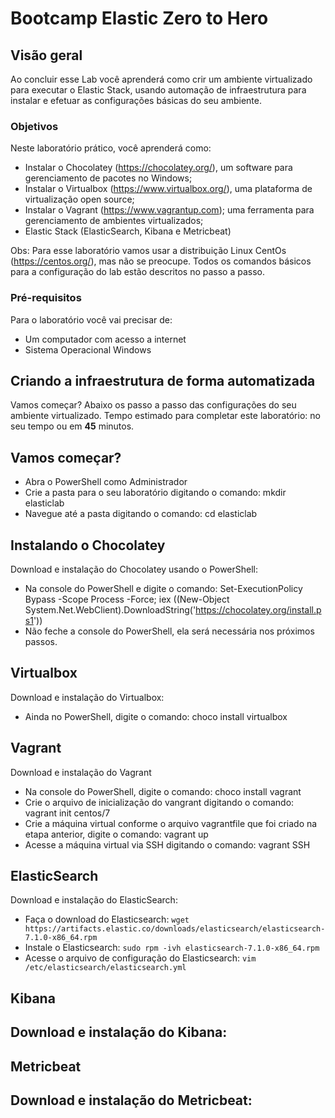 <a name="HOLTitle"></a>

# Bootcamp Elastic Zero to Hero

<a name="Overview"></a>

## Visão geral ##

Ao concluir esse Lab você aprenderá como crir um ambiente virtualizado para executar o Elastic Stack, usando automação de infraestrutura para instalar e efetuar as configurações básicas do seu ambiente.

<a name="Objectives"></a>

### Objetivos ##

Neste laboratório prático, você aprenderá como:

- Instalar o Chocolatey (https://chocolatey.org/), um software para gerenciamento de pacotes no Windows;
- Instalar o Virtualbox (https://www.virtualbox.org/), uma plataforma de virtualização open source;
- Instalar o Vagrant (https://www.vagrantup.com); uma ferramenta para gerenciamento de ambientes virtualizados;
- Elastic Stack (ElasticSearch, Kibana e Metricbeat)

Obs: Para esse laboratório vamos usar a distribuição Linux CentOs (https://centos.org/), mas não se preocupe. Todos os comandos básicos para a configuração do lab estão descritos no passo a passo.

<a name="Prerequisites"></a>

### Pré-requisitos ###

Para o laboratório você vai precisar de:

- Um computador com acesso a internet
- Sistema Operacional Windows

<a name="Exercises"></a>

## Criando a infraestrutura de forma automatizada ##

Vamos começar? Abaixo os passo a passo das configurações do seu ambiente virtualizado.
Tempo estimado para completar este laboratório: no seu tempo ou em **45** minutos.

<a name="Exercise1"></a>

## Vamos começar? ##

- Abra o PowerShell como Administrador
- Crie a pasta para o seu laboratório digitando o comando: mkdir elasticlab
- Navegue até a pasta digitando o comando: cd elasticlab

## Instalando o Chocolatey ##
Download e instalação do Chocolatey usando o PowerShell:
- Na console do PowerShell e digite o comando: Set-ExecutionPolicy Bypass -Scope Process -Force; iex ((New-Object System.Net.WebClient).DownloadString('https://chocolatey.org/install.ps1'))
- Não feche a console do PowerShell, ela será necessária nos próximos passos.

## Virtualbox ##
Download e instalação do Virtualbox:
- Ainda no PowerShell, digite o comando: choco install virtualbox

## Vagrant ##
Download e instalação do Vagrant
- Na console do PowerShell, digite o comando: choco install vagrant
- Crie o arquivo de inicialização do vangrant digitando o comando: vagrant init centos/7
- Crie a máquina virtual conforme o arquivo vagrantfile que foi criado na etapa anterior, digite o comando: vagrant up
- Acesse a máquina virtual via SSH digitando o comando: vagrant SSH

## ElasticSearch ##
Download e instalação do ElasticSearch:
- Faça o download do Elasticsearch: `wget https://artifacts.elastic.co/downloads/elasticsearch/elasticsearch-7.1.0-x86_64.rpm`
- Instale o Elasticsearch: `sudo rpm -ivh elasticsearch-7.1.0-x86_64.rpm`
- Acesse o arquivo de configuração do Elasticsearch: `vim /etc/elasticsearch/elasticsearch.yml`

## Kibana ##
Download e instalação do Kibana:
-
## Metricbeat ##
Download e instalação do Metricbeat:
-
